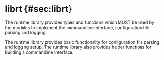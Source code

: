 # librt {#sec:librt}

The runtime library provides types and functions which MUST be used by the
modules to implement the commandline interface, configuration file parsing and
logging.

The runtime library provides basic functionality for configuration file parsing
and logging setup.
The runtime library also provides helper functions for building a commandline
interface.

